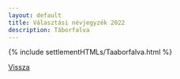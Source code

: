 ```yaml
---
layout: default
title: Választási névjegyzék 2022
description: Táborfalva
---
```


{% include settlementHTMLs/Taaborfalva.html %}

[Vissza](./)